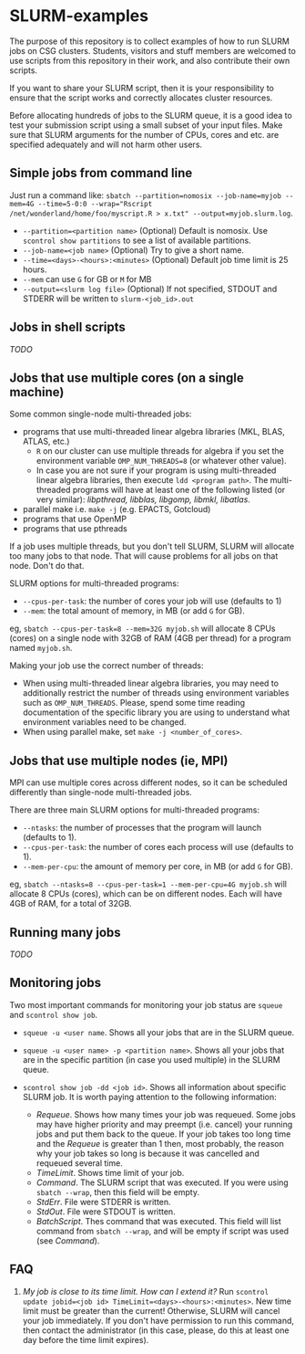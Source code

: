 # SLURM-examples

The purpose of this repository is to collect examples of how to run SLURM jobs on CSG clusters.
Students, visitors and stuff members are welcomed to use scripts from this repository in their work, and also contribute their own scripts.

If you want to share your SLURM script, then it is your responsibility to ensure that the script works and correctly allocates cluster resources.

Before allocating hundreds of jobs to the SLURM queue, it is a good idea to test your submission script using a small subset of your input files. Make sure that SLURM arguments for the number of CPUs, cores and etc. are specified adequately and will not harm other users. 


## Simple jobs from command line
Just run a command like: `sbatch --partition=nomosix --job-name=myjob --mem=4G --time=5-0:0 --wrap="Rscript /net/wonderland/home/foo/myscript.R > x.txt" --output=myjob.slurm.log`.
- `--partition=<partition name>` (Optional) Default is nomosix. Use `scontrol show partitions` to see a list of available partitions.
- `--job-name=<job name>` (Optional) Try to give a short name.
- `--time=<days>-<hours>:<minutes>` (Optional) Default job time limit is 25 hours.
- `--mem` can use `G` for GB or `M` for MB
- `--output=<slurm log file>` (Optional) If not specified, STDOUT and STDERR will be written to `slurm-<job_id>.out`

## Jobs in shell scripts
*TODO*

## Jobs that use multiple cores (on a single machine)
Some common single-node multi-threaded jobs:
- programs that use multi-threaded linear algebra libraries (MKL, BLAS, ATLAS, etc.)
    - `R` on our cluster can use multiple threads for algebra if you set the environment variable `OMP_NUM_THREADS=8` (or whatever other value).
    - In case you are not sure if your program is using multi-threaded linear algebra libraries, then execute `ldd <program path>`. The multi-threaded programs will have at least one of the following listed (or very similar): *libpthread, libblas, libgomp, libmkl, libatlas*.
- parallel make i.e. `make -j` (e.g. EPACTS, Gotcloud)
- programs that use OpenMP
- programs that use pthreads

If a job uses multiple threads, but you don't tell SLURM, SLURM will allocate too many jobs to that node. That will cause problems for all jobs on that node.  Don't do that.

SLURM options for multi-threaded programs:
- `--cpus-per-task`: the number of cores your job will use (defaults to 1)
- `--mem`: the total amount of memory, in MB (or add `G` for GB).

eg, `sbatch --cpus-per-task=8 --mem=32G myjob.sh` will allocate 8 CPUs (cores) on a single node with 32GB of RAM (4GB per thread) for a program named `myjob.sh`.

Making your job use the correct number of threads:
- When using multi-threaded linear algebra libraries, you may need to additionally restrict the number of threads using environment variables such as `OMP_NUM_THREADS`. Please, spend some time reading documentation of the specific library you are using to understand what environment variables need to be changed.
- When using parallel make, set `make -j <number_of_cores>`.


## Jobs that use multiple nodes (ie, MPI)

MPI can use multiple cores across different nodes, so it can be scheduled differently than single-node multi-threaded jobs.

There are three main SLURM options for multi-threaded programs:

* `--ntasks`: the number of processes that the program will launch (defaults to 1).
* `--cpus-per-task`: the number of cores each process will use (defaults to 1).
* `--mem-per-cpu`: the amount of memory per core, in MB (or add `G` for GB).

eg, `sbatch --ntasks=8 --cpus-per-task=1 --mem-per-cpu=4G myjob.sh` will allocate 8 CPUs (cores), which can be on different nodes.  Each will have 4GB of RAM, for a total of 32GB.


## Running many jobs
*TODO*

## Monitoring jobs

Two most important commands for monitoring your job status are `squeue` and `scontrol show job`.

- `squeue -u <user name`. Shows  all your jobs that are in the SLURM queue.
- `squeue -u <user name> -p <partition name>`. Shows all your jobs that are in the specific partition (in case you used multiple) in the SLURM queue.

- `scontrol show job -dd <job id>`. Shows all information about specific SLURM job. It is worth paying attention to the following information:
    - *Requeue*. Shows how many times your job was requeued. Some jobs may have higher priority and may preempt (i.e. cancel) your running jobs and put them back to the queue. If your job takes too long time and the *Requeue* is greater than 1 then, most probably, the reason why your job takes so long is because it was cancelled and requeued several time.
    - *TimeLimit*. Shows time limit of your job.
    - *Command*. The SLURM script that was executed. If you were using `sbatch --wrap`, then this field will be empty.
    - *StdErr*. File were STDERR is written. 
    - *StdOut*. File were STDOUT is written.
    - *BatchScript*. Thes command that was executed. This field will list command from `sbatch --wrap`, and will be empty if script was used (see *Command*).


## FAQ

1. *My job is close to its time limit. How can I extend it?*
Run `scontrol update jobid=<job id> TimeLimit=<days>-<hours>:<minutes>`. New time limit must be greater than the current! Otherwise, SLURM will cancel your job immediately. If you don't have permission to run this command, then contact the administrator (in this case, please, do this at least one day before the time limit expires).
